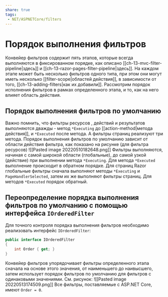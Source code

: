 ```yaml
---
share: true
tags:
 - NET/ASPNETCore/filters
---
```

# Порядок выполнения фильтров
Конвейер фильтров содержит пять этапов, которые всегда выполняются в фиксированном порядке, как описано [[ch-13-mvc-filter-pipeline|здесь]] и [[ch-13-razor-pages-filter-pipeline|здесь]]. На каждом этапе может быть несколько фильтров одного типа, при этом они могут иметь несколько [[filter-scope|областей действия]], в зависимости от того, [[ch-13-adding-filters|как их добавили]].
Рассмотрим порядок исполнения фильтров в рамках определенного этапа, и то, как на него влияет область действия.
## Порядок выполнения фильтров по умолчанию
Важно помнить, что фильтры ресурсов , действий и результатов выполняются дважды - метод `*Executing` до [[action-method|метода действия]], и `*Executed` после метода. А фильтры страниц реализуют три метода.
Порядок выполнения фильтров по умолчанию зависит от области действия фильтра, как показано на рисунке (для фильтра ресурсов)
![[Pasted image 20220510182648.png]]
Фильтры выполняются, начиная с самой широкой области (глобальные), до самой узкой (действие) при выполнении метода `*Executing`. Для метода `*Executed` выполнение происходит в обратном порядке.
Для страниц Razor глобальные фильтры сначала выполняют методы `*Executing` и `PageHandlerSelected`, затем их же выполняют фильтры страниц. Для методов `*Executed` порядок обратный.

## Переопределение порядка выполнения фильтров по умолчанию с помощью интерфейса `IOrderedFilter`
Для точного контроля порядка выполнения фильтров необходимо реализовать интерфейс `IOrderedFilter`:
```csharp
public interface IOrderedFilter
{
	int Order { get; }
}
```
Конвейер фильтров упорядочивает фильтры определенного этапа сначала на основе этого значения, от наименьшего до наивысшего, затем использует порядок фильтров по умолчанию для фильтров с одинаковыми значениями. См. рисунок:
![[Pasted image 20220513174509.png]]
Все фильтры, поставляемые с ASP.NET Core, имеют `Order = 0`.
